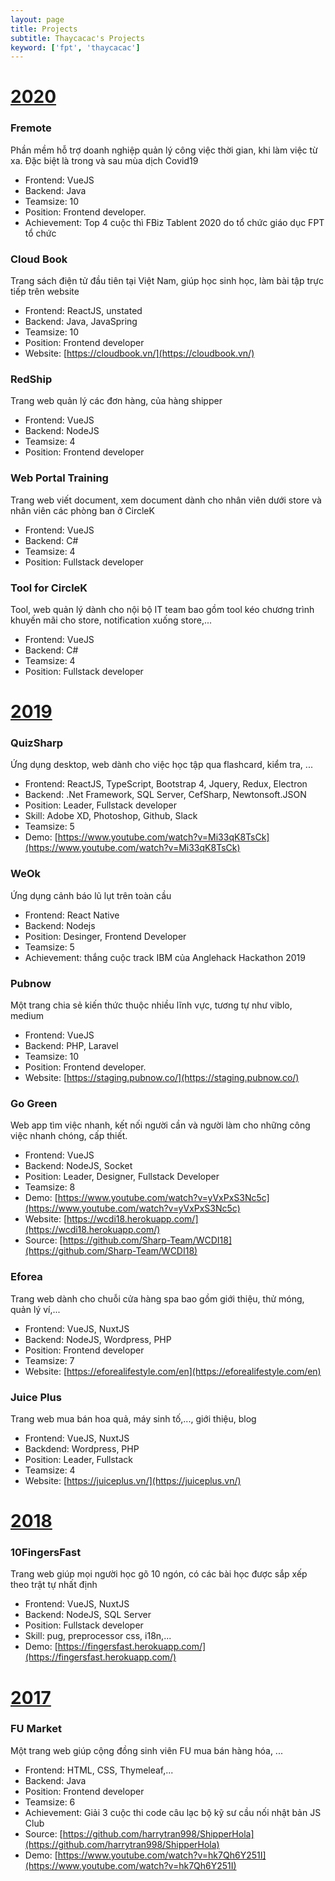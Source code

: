 ```yaml
---
layout: page
title: Projects
subtitle: Thaycacac's Projects
keyword: ['fpt', 'thaycacac']
---
```


# [2020](#)

### Fremote

Phần mềm hỗ trợ doanh nghiệp quản lý công việc thời gian, khi làm việc từ xa. Đặc biệt là trong và sau mùa dịch Covid19

- Frontend: VueJS
- Backend: Java
- Teamsize: 10
- Position: Frontend developer.
- Achievement: Top 4 cuộc thì FBiz Tablent 2020 do tổ chức giáo dục FPT tổ chức

### Cloud Book

Trang sách điện tử đầu tiên tại Việt Nam, giúp học sinh học, làm bài tập trực tiếp trên website

- Frontend: ReactJS, unstated
- Backend: Java, JavaSpring
- Teamsize: 10
- Position: Frontend developer
- Website: [https://cloudbook.vn/](https://cloudbook.vn/)

### RedShip

Trang web quản lý các đơn hàng, của hàng shipper

- Frontend: VueJS
- Backend: NodeJS
- Teamsize: 4
- Position: Frontend developer

### Web Portal Training

Trang web viết document, xem document dành cho nhân viên dưới store và nhân viên các phòng ban ở CircleK

- Frontend: VueJS
- Backend: C#
- Teamsize: 4
- Position: Fullstack developer

### Tool for CircleK

Tool, web quản lý dành cho nội bộ IT team bao gồm tool kéo chương trình khuyến mãi cho store, notification xuống store,...

- Frontend: VueJS
- Backend: C#
- Teamsize: 4
- Position: Fullstack developer

# [2019](#)

### QuizSharp

Ứng dụng desktop, web dành cho việc học tập qua flashcard, kiểm tra, ...

- Frontend: ReactJS, TypeScript, Bootstrap 4, Jquery, Redux, Electron
- Backend: .Net Framework, SQL Server, CefSharp, Newtonsoft.JSON
- Position: Leader, Fullstack developer
- Skill: Adobe XD, Photoshop, Github, Slack
- Teamsize: 5
- Demo: [https://www.youtube.com/watch?v=Mi33qK8TsCk](https://www.youtube.com/watch?v=Mi33qK8TsCk)

### WeOk

Ứng dụng cảnh báo lũ lụt trên toàn cầu

- Frontend: React Native
- Backend: Nodejs
- Position: Desinger, Frontend Developer
- Teamsize: 5
- Achievement: thắng cuộc track IBM của Anglehack Hackathon 2019

### Pubnow

Một trang chia sẻ kiến thức thuộc nhiều lĩnh vực, tương tự như viblo, medium

- Frontend: VueJS
- Backend: PHP, Laravel
- Teamsize: 10
- Position: Frontend developer.
- Website: [https://staging.pubnow.co/](https://staging.pubnow.co/)

### Go Green

Web app tìm việc nhanh, kết nối người cần và người làm cho những công việc nhanh chóng, cấp thiết.

- Frontend: VueJS
- Backend: NodeJS, Socket
- Position: Leader, Designer, Fullstack Developer
- Teamsize: 8
- Demo: [https://www.youtube.com/watch?v=yVxPxS3Nc5c](https://www.youtube.com/watch?v=yVxPxS3Nc5c)
- Website: [https://wcdi18.herokuapp.com/](https://wcdi18.herokuapp.com/)
- Source: [https://github.com/Sharp-Team/WCDI18](https://github.com/Sharp-Team/WCDI18)

### Eforea

Trang web dành cho chuỗi cửa hàng spa bao gồm giới thiệu, thử móng, quản lý ví,...

- Frontend: VueJS, NuxtJS
- Backend: NodeJS, Wordpress, PHP
- Position: Frontend developer
- Teamsize: 7
- Website: [https://eforealifestyle.com/en](https://eforealifestyle.com/en)

### Juice Plus

Trang web mua bán hoa quả, máy sinh tố,..., giới thiệu, blog

- Frontend: VueJS, NuxtJS
- Backdend: Wordpress, PHP
- Position: Leader, Fullstack
- Teamsize: 4
- Website: [https://juiceplus.vn/](https://juiceplus.vn/)

# [2018](#)

### 10FingersFast

Trang web giúp mọi người học gõ 10 ngón, có các bài học được sắp xếp theo trật tự nhất định

- Frontend: VueJS, NuxtJS
- Backend: NodeJS, SQL Server
- Position: Fullstack developer
- Skill: pug, preprocessor css, i18n,...
- Demo: [https://fingersfast.herokuapp.com/](https://fingersfast.herokuapp.com/)

# [2017](#)

### FU Market

Một trang web giúp cộng đồng sinh viên FU mua bán hàng hóa, ...

- Frontend: HTML, CSS, Thymeleaf,...
- Backend: Java
- Position: Frontend developer
- Teamsize: 6
- Achievement: Giải 3 cuộc thi code câu lạc bộ kỹ sư cầu nối nhật bản JS Club
- Source: [https://github.com/harrytran998/ShipperHola](https://github.com/harrytran998/ShipperHola)
- Demo: [https://www.youtube.com/watch?v=hk7Qh6Y251I](https://www.youtube.com/watch?v=hk7Qh6Y251I)
